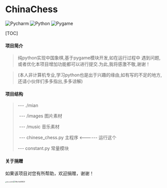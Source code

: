 # ChinaChess

![Pycharm](https://img.shields.io/badge/pycham-2023.1-brightgreen)
![Python](https://img.shields.io/badge/python-3-brightgreen)
![Pygame](https://img.shields.io/badge/pygame-2.1.3-brightgreen)

[TOC]

#### 项目简介

> 纯python实现中国象棋,基于pygame模块开发,如在运行过程中
> 遇到问题,或者优化本项目增加功能都可以进行提交.为此,我将感激不敬,谢谢！

> (本人非计算机专业,学习python也是出于兴趣的缘由,如有写的不足的地方,
> 还请小伙伴们多多指出,多多谅解)

#### 项目结构

> --- ./mian
>
> ​     --- /images 图片素材
>
> ​    --- /music  音乐素材
>
> ​    --- chinese_chess.py 主程序       <------ 运行这个
>
>    --- constant.py 常量模块

#### 关于捐赠

如果该项目对您有所帮助，欢迎捐赠，谢谢！

<img src="/Users/macos/Desktop/WechatIMG8.jpeg" alt="WechatIMG8" style="zoom:25%;" /><img src="/Users/macos/Desktop/WechatIMG9.jpeg" alt="WechatIMG9" style="zoom:36%;" />
